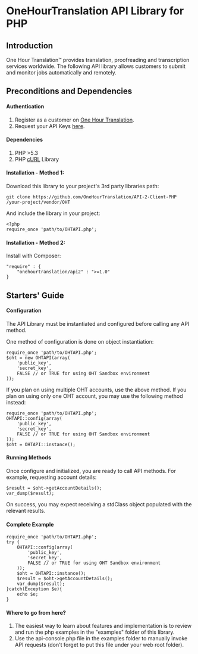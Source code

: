 # OneHourTranslation API Library for PHP #

## Introduction 

One Hour Translation&trade; provides translation, proofreading and transcription services worldwide.
The following API library allows customers to submit and monitor jobs automatically and remotely.

## Preconditions and Dependencies  

#### Authentication 
1. Register as a customer on [One Hour Translation](http://www.onehourtranslation.com/auth/register).
2. Request your API Keys [here](http://www.onehourtranslation.com/profile/apiKeys).

#### Dependencies
1. PHP >5.3
2. PHP [cURL](http://www.php.net/manual/en/book.curl.php) Library

#### Installation - Method 1:
Download this library to your project's 3rd party libraries path:

    git clone https://github.com/OneHourTranslation/API-2-Client-PHP /your-project/vendor/OHT

And include the library in your project:
    
    <?php
    require_once 'path/to/OHTAPI.php';
    
#### Installation - Method 2:
Install with Composer:

    "require" : {
    	"onehourtranslation/api2" : ">=1.0"
	} 
    
    
## Starters' Guide ##

#### Configuration ####

The API Library must be instantiated and configured before calling any API method.

One method of configuration is done on object instantiation:

    require_once 'path/to/OHTAPI.php';
    $oht = new OHTAPI(array(
        'public_key',
    	'secret_key',
    	FALSE // or TRUE for using OHT Sandbox environment
    ));

If you plan on using multiple OHT accounts, use the above method.
If you plan on using only one OHT account, you may use the following method instead:

    require_once 'path/to/OHTAPI.php';
    OHTAPI::config(array(
    	'public_key',
    	'secret_key',
    	FALSE // or TRUE for using OHT Sandbox environment
    ));
    $oht = OHTAPI::instance();
    
#### Running Methods ####

Once configure and initialized, you are ready to call API methods.
For example, requesting account details:

    $result = $oht->getAccountDetails();
    var_dump($result);

On success, you may expect receiving a stdClass object populated with the relevant results.

#### Complete Example ####

    require_once 'path/to/OHTAPI.php';
    try {
	    OHTAPI::config(array(
	    	'public_key',
	    	'secret_key',
	    	FALSE // or TRUE for using OHT Sandbox environment
	    ));
	    $oht = OHTAPI::instance();
	    $result = $oht->getAccountDetails();
	    var_dump($result);
    }catch(Exception $e){
		echo $e;
	}
	
#### Where to go from here? ####
1. The easiest way to learn about features and implementation is to review and run the php examples in the "examples" folder of this library.
2. Use the api-console.php file in the examples folder to manually invoke API requests (don't forget to put this file under your web root folder).


